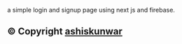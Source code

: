 a simple login and signup page using next js and firebase.

## © Copyright [ashiskunwar](https://ashiskunwar.com.np)

